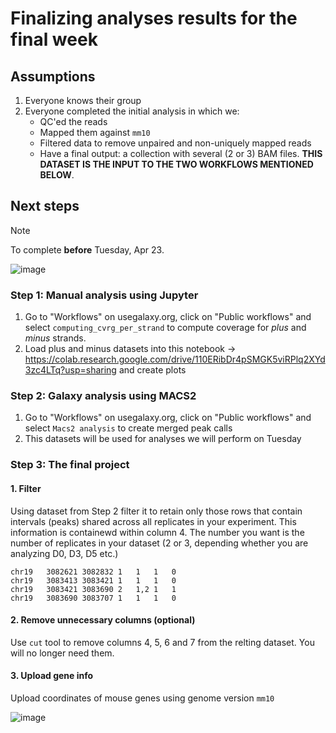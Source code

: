 # Finalizing analyses results for the final week

## Assumptions

1. Everyone knows their group
2. Everyone completed the initial analysis in which we:
   - QC'ed the reads
   - Mapped them against `mm10`
   - Filtered data to remove unpaired and non-uniquely mapped reads
   - Have a final output: a collection with several (2 or 3) BAM files. **THIS DATASET IS THE INPUT TO THE TWO WORKFLOWS MENTIONED BELOW**.
  
## Next steps

> [!NOTE]
> To complete **before** Tuesday, Apr 23.

![image](https://github.com/nekrut/BMMB582/assets/4291636/c2da6fe1-6058-41d7-b96e-fe129b228dc5)


### Step 1: Manual analysis using Jupyter

1. Go to "Workflows" on usegalaxy.org, click on "Public workflows" and select `computing_cvrg_per_strand`  to compute coverage for *plus* and *minus* strands.
2. Load plus and minus datasets into this notebook -> https://colab.research.google.com/drive/110ERibDr4pSMGK5viRPlq2XYd3zc4LTq?usp=sharing and create plots

### Step 2: Galaxy analysis using MACS2

1. Go to "Workflows" on usegalaxy.org, click on "Public workflows" and select `Macs2 analysis` to create merged peak calls
2. This datasets will be used for analyses we will perform on Tuesday

### Step 3: The final project

#### 1. Filter

Using dataset from Step 2 filter it to retain only those rows that contain intervals (peaks) shared across all replicates in your experiment. This information is containewd within column 4. The number you want is the number of replicates in your dataset (2 or 3, depending whether you are analyzing D0, D3, D5 etc.)

```
chr19	3082621	3082832	1	1	1	0					
chr19	3083413	3083421	1	1	1	0					
chr19	3083421	3083690	2	1,2	1	1					
chr19	3083690	3083707	1	1	1	0
```

#### 2. Remove unnecessary columns (optional)

Use `cut` tool to remove columns 4, 5, 6 and 7 from the relting dataset. You will no longer need them.

#### 3. Upload gene info

Upload coordinates of mouse genes using genome version `mm10` 

![image](https://github.com/nekrut/BMMB582/assets/4291636/8c371584-30b6-49a2-a452-c4e70167e4af)


